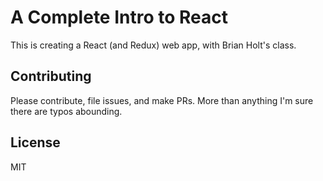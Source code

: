 # A Complete Intro to React

This is creating a React (and Redux) web app, with Brian Holt's class.

## Contributing

Please contribute, file issues, and make PRs. More than anything I'm sure there are typos abounding.

## License

MIT

[gh-page]: http://btholt.github.io/complete-intro-to-react/
